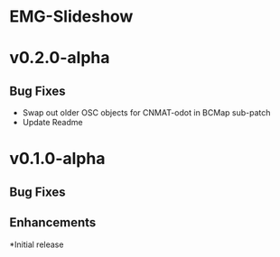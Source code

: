 # EMG-Slideshow

# v0.2.0-alpha

## Bug Fixes
* Swap out older OSC objects for CNMAT-odot in BCMap sub-patch
* Update Readme


# v0.1.0-alpha

## Bug Fixes

## Enhancements
*Initial release